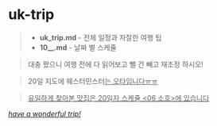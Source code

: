 uk-trip
=======
>+ **uk_trip.md** \- 전체 일정과 자잘한 여행 팁
>+ **10__.md** \- 날짜 별 스케쥴

>대충 짰으니 여행 전에 다 읽어보고 뺄 건 빼고 재조정 하시오!

>20일 지도에 </u>웨스터민스터<u>는 오타입니다ㅠㅠ

>유일하게 찾아본 맛집은 20일자 스케쥴 <06 소호>에 있습니다

*have a wonderful trip!*
